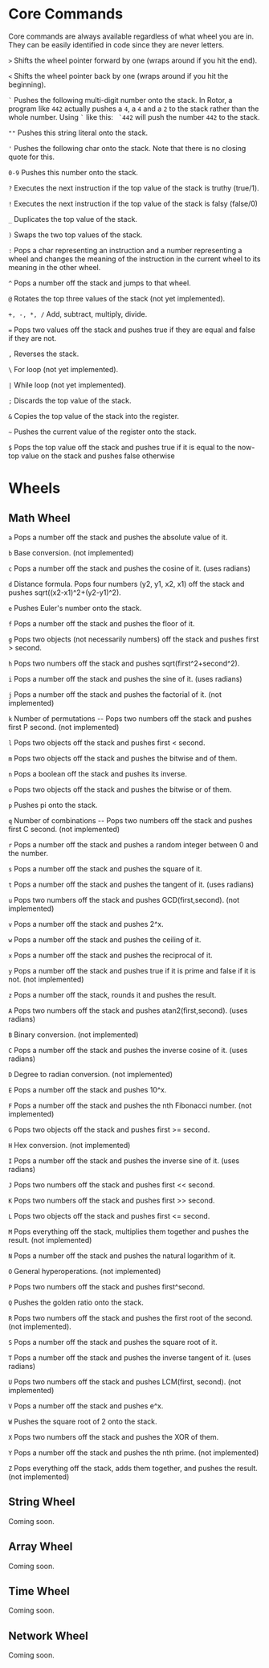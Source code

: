 # Core Commands

Core commands are always available regardless of what wheel you are in. They can be easily identified in code since they are never letters.

`>` Shifts the wheel pointer forward by one (wraps around if you hit the end).

`<` Shifts the wheel pointer back by one (wraps around if you hit the beginning).

`` ` `` Pushes the following multi-digit number onto the stack. In Rotor, a program like `442` actually pushes a `4`, a `4` and a `2` to the stack rather than the whole number. Using `` ` `` like this: `` `442`` will push the number `442` to the stack.

`""` Pushes this string literal onto the stack.

`'` Pushes the following char onto the stack. Note that there is no closing quote for this.

`0-9` Pushes this number onto the stack.

`?` Executes the next instruction if the top value of the stack is truthy (true/1).

`!` Executes the next instruction if the top value of the stack is falsy (false/0)

`_` Duplicates the top value of the stack.

`)` Swaps the two top values of the stack.

`:` Pops a char representing an instruction and a number representing a wheel and changes the meaning of the instruction in the current wheel to its meaning in the other wheel.

`^` Pops a number off the stack and jumps to that wheel.

`@` Rotates the top three values of the stack (not yet implemented).

`+, -, *, /` Add, subtract, multiply, divide.

`=` Pops two values off the stack and pushes true if they are equal and false if they are not.

`,` Reverses the stack.

`\` For loop (not yet implemented).

`|` While loop (not yet implemented).

`;` Discards the top value of the stack.

`&` Copies the top value of the stack into the register.

`~` Pushes the current value of the register onto the stack.

`$` Pops the top value off the stack and pushes true if it is equal to the now-top value on the stack and pushes false otherwise

# Wheels

## Math Wheel

`a` Pops a number off the stack and pushes the absolute value of it.

`b` Base conversion. (not implemented)

`c` Pops a number off the stack and pushes the cosine of it. (uses radians)

`d` Distance formula. Pops four numbers (y2, y1, x2, x1) off the stack and pushes sqrt((x2-x1)^2+(y2-y1)^2).

`e` Pushes Euler's number onto the stack.

`f` Pops a number off the stack and pushes the floor of it.

`g` Pops two objects (not necessarily numbers) off the stack and pushes first > second.

`h` Pops two numbers off the stack and pushes sqrt(first^2+second^2).

`i` Pops a number off the stack and pushes the sine of it. (uses radians)

`j` Pops a number off the stack and pushes the factorial of it. (not implemented)

`k` Number of permutations -- Pops two numbers off the stack and pushes first P second. (not implemented)

`l` Pops two objects off the stack and pushes first < second.

`m` Pops two objects off the stack and pushes the bitwise and of them.

`n` Pops a boolean off the stack and pushes its inverse.

`o` Pops two objects off the stack and pushes the bitwise or of them.

`p` Pushes pi onto the stack.

`q` Number of combinations -- Pops two numbers off the stack and pushes first C second. (not implemented)

`r` Pops a number off the stack and pushes a random integer between 0 and the number.

`s` Pops a number off the stack and pushes the square of it.

`t` Pops a number off the stack and pushes the tangent of it. (uses radians)

`u` Pops two numbers off the stack and pushes GCD(first,second). (not implemented)

`v` Pops a number off the stack and pushes 2^x.

`w` Pops a number off the stack and pushes the ceiling of it.

`x` Pops a number off the stack and pushes the reciprocal of it.

`y` Pops a number off the stack and pushes true if it is prime and false if it is not. (not implemented)

`z` Pops a number off the stack, rounds it and pushes the result.

`A` Pops two numbers off the stack and pushes atan2(first,second). (uses radians)

`B` Binary conversion. (not implemented)

`C` Pops a number off the stack and pushes the inverse cosine of it. (uses radians)

`D` Degree to radian conversion. (not implemented)

`E` Pops a number off the stack and pushes 10^x.

`F` Pops a number off the stack and pushes the nth Fibonacci number. (not implemented)

`G` Pops two objects off the stack and pushes first >= second.

`H` Hex conversion. (not implemented)

`I` Pops a number off the stack and pushes the inverse sine of it. (uses radians)

`J` Pops two numbers off the stack and pushes first << second.

`K` Pops two numbers off the stack and pushes first >> second.

`L` Pops two objects off the stack and pushes first <= second.

`M` Pops everything off the stack, multiplies them together and pushes the result. (not implemented)

`N` Pops a number off the stack and pushes the natural logarithm of it.

`O` General hyperoperations. (not implemented)

`P` Pops two numbers off the stack and pushes first^second.

`Q` Pushes the golden ratio onto the stack.

`R` Pops two numbers off the stack and pushes the first root of the second. (not implemented).

`S` Pops a number off the stack and pushes the square root of it.

`T` Pops a number off the stack and pushes the inverse tangent of it. (uses radians)

`U` Pops two numbers off the stack and pushes LCM(first, second). (not implemented)

`V` Pops a number off the stack and pushes e^x.

`W` Pushes the square root of 2 onto the stack.

`X` Pops two numbers off the stack and pushes the XOR of them.

`Y` Pops a number off the stack and pushes the nth prime. (not implemented)

`Z` Pops everything off the stack, adds them together, and pushes the result. (not implemented)

## String Wheel

Coming soon.

## Array Wheel

Coming soon.

## Time Wheel

Coming soon.

## Network Wheel

Coming soon.
